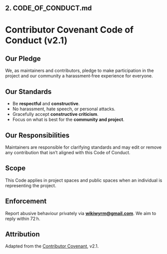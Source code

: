 ## 2. CODE_OF_CONDUCT.md
# Contributor Covenant Code of Conduct (v2.1)

## Our Pledge
We, as maintainers and contributors, pledge to make participation in the project and our community a harassment‑free experience for everyone.

## Our Standards
* Be **respectful** and **constructive**.  
* No harassment, hate speech, or personal attacks.  
* Gracefully accept **constructive criticism**.  
* Focus on what is best for the **community and project**.

## Our Responsibilities
Maintainers are responsible for clarifying standards and may edit or remove any contribution that isn’t aligned with this Code of Conduct.

## Scope
This Code applies in project spaces and public spaces when an individual is representing the project.

## Enforcement
Report abusive behaviour privately via **wikiwyrm@gmail.com**. We aim to reply within 72 h.

## Attribution
Adapted from the [Contributor Covenant](https://www.contributor-covenant.org), v2.1.
